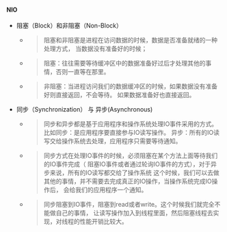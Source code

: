 #### NIO

* 阻塞（Block）和非阻塞（Non-Block）
  * > 阻塞和非阻塞是进程在访问数据的时候，数据是否准备就绪的一种处理方式，
  当数据没有准备好的时候；
  * > 阻塞：往往需要等待缓冲区中的数据准备好过后才处理其他的事情，否则一直等在那里。
  * > 非阻塞：当进程访问我们的数据缓冲区的时候，如果数据没有准备好则直接返回，不会等待。
  如果数据准备好也直接返回。
  
* 同步（Synchronization） 与 异步(Asynchronous)
  * > 同步和异步都是基于应用程序和操作系统处理IO事件采用的方式。
  比如同步：是应用程序要直接参与IO读写操作。
  异步：所有的IO读写交给操作系统去处理，应用程序只需要等待通知。
  * > 同步方式在处理IO事件的时候，必须阻塞在某个方法上面等待我们的IO事件完成（
  阻塞IO事件或者通过轮询IO事件的方式），对于异步来说，所有的IO读写都交给了操作系统
  这个时候，我们可以去做其他的事情，并不需要去完成真正的IO操作，当操作系统完成IO操作后，
  会给我们的应用程序一个通知。
  * > 同步阻塞到IO事件，阻塞到read或者write。这个时候我们就完全不能做自己的事情，
  让读写操作加入到线程里面，然后阻塞线程去实现，对线程的性能开销比较大。